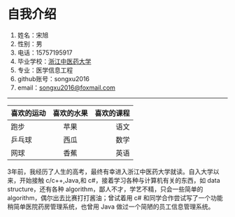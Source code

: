 # 自我介绍

1. 姓名：宋旭
2. 性别：男
3. 电话：15757195917
4. 毕业学校：[浙江中医药大学](http://www.zcmu.edu.cn/default.html)
5. 专业：医学信息工程
6.  github账号：songxu2016
7.  email：songxu2016@foxmail.com

---

| 喜欢的运动 | 喜欢的水果 | 喜欢的课程 |
| :-------  | :-------: | --------: |
|   跑步    |    苹果    |   语文    |
|   乒乓球   |   西瓜    |   数学     |
|   网球    |    香蕉    |   英语    |



  3年前，我经历了人生的高考，最终有幸进入浙江中医药大学就读。自入大学以来，开始接触 c/c++,Java,和 c#，接着学习各种与计算机有关的东西，如 data structure，还有各种 algorithm，鄙人不才，学艺不精，只会一些简单的 algorithm，偶尔出去比赛打打酱油；曾试着用 c# 和同学合作尝试写了一个功能稍简单医院药房管理系统，也曾用 Java 做过一个简陋的员工信息管理系统。

